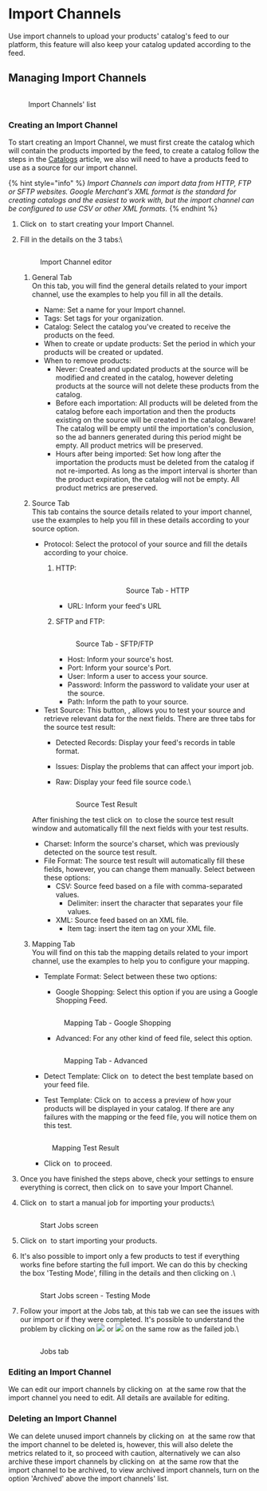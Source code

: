 # Import Channels

Use import channels to upload your products' catalog's feed to our platform, this feature will also keep your catalog updated according to the feed.

## Managing Import Channels

<figure><img src="../../.gitbook/assets/image (8) (6) (1).png" alt=""><figcaption><p>Import Channels' list</p></figcaption></figure>

### Creating an Import Channel

To start creating an Import Channel, we must first create the catalog which will contain the products imported by the feed, to create a catalog follow the steps in the [Catalogs](catalogs.md) article, we also will need to have a products feed to use as a source for our import channel.

{% hint style="info" %}
_Import Channels can import data from HTTP, FTP or SFTP websites. Google Merchant's XML format is the standard for creating catalogs and the easiest to work with, but the import channel can be configured to use CSV or other XML formats._
{% endhint %}

1. Click on <img src="../../.gitbook/assets/image (10) (6) (1).png" alt="" data-size="line"> to start creating your Import Channel.
2.  Fill in the details on the 3 tabs:\


    <figure><img src="../../.gitbook/assets/image (13) (6) (1).png" alt=""><figcaption><p>Import Channel editor</p></figcaption></figure>

    1. General Tab\
       On this tab, you will find the general details related to your import channel, use the examples to help you fill in all the details.
       * Name: Set a name for your Import channel.
       * Tags: Set tags for your organization.
       * Catalog: Select the catalog you've created to receive the products on the feed.
       * When to create or update products: Set the period in which your products will be created or updated.
       * When to remove products:&#x20;
         * Never: Created and updated products at the source will be modified and created in the catalog, however deleting products at the source will not delete these products from the catalog.
         * Before each importation: All products will be deleted from the catalog before each importation and then the products existing on the source will be created in the catalog. Beware! The catalog will be empty until the importation's conclusion, so the ad banners generated during this period might be empty. All product metrics will be preserved.
         * &#x20;Hours after being imported: Set how long after the importation the products must be deleted from the catalog if not re-imported. As long as the import interval is shorter than the product expiration, the catalog will not be empty. All product metrics are preserved.
    2.  Source Tab\
        This tab contains the source details related to your import channel, use the examples to help you fill in these details according to your source option.

        * Protocol: Select the protocol of your source and fill the details according to your choice.
          1.  HTTP:

              <div align="center" data-full-width="false">

              <figure><img src="../../.gitbook/assets/Captura de tela 2024-08-27 121710.png" alt=""><figcaption><p>Source Tab - HTTP</p></figcaption></figure>

              </div>

              * URL: Inform your feed's URL
          2.  SFTP and FTP:

              <figure><img src="../../.gitbook/assets/Captura de tela 2024-08-22 090041.png" alt=""><figcaption><p>Source Tab - SFTP/FTP</p></figcaption></figure>

              * Host: Inform your source's host.
              * Port: Inform your source's Port.
              * User: Inform a user to access your source.
              * Password: Inform the password to validate your user at the source.
              * Path: Inform the path to your source.
        * Test Source: This button, <img src="../../.gitbook/assets/image (356).png" alt="" data-size="line">, allows you to test your source and retrieve relevant data for the next fields. There are three tabs for the source test result:
          * Detected Records: Display your feed's records in table format.
          * Issues: Display the problems that can affect your import job.
          *   Raw: Display your feed file source code.\


              <figure><img src="../../.gitbook/assets/image (355).png" alt=""><figcaption><p>Source Test Result</p></figcaption></figure>

        After finishing the test click on <img src="../../.gitbook/assets/image (357).png" alt="" data-size="line"> to close the source test result window and automatically fill the next fields with your test results.

        * Charset: Inform the source's charset, which was previously detected on the source test result.
        * File Format: The source test result will automatically fill these fields, however, you can change them manually.  Select between these options:
          * CSV: Source feed based on a file with comma-separated values.
            * Delimiter: insert the character that separates your file values.
          * XML: Source feed based on an XML file.
            * Item tag: insert the item tag on your XML file.
    3.  Mapping Tab\
        You will find on this tab the mapping details related to your import channel, use the examples to help you to configure your mapping.

        *   Template Format: Select between these two options:

            * Google Shopping: Select this option if you are using a Google Shopping Feed.

            <figure><img src="../../.gitbook/assets/image (352).png" alt=""><figcaption><p>Mapping Tab - Google Shopping</p></figcaption></figure>

            * Advanced: For any other kind of feed file, select this option.

            <figure><img src="../../.gitbook/assets/image (354).png" alt=""><figcaption><p>Mapping Tab - Advanced</p></figcaption></figure>
        * Detect Template: Click on <img src="../../.gitbook/assets/image (359).png" alt="" data-size="line"> to detect the best template based on your feed file.
        * Test Template: Click on <img src="../../.gitbook/assets/image (362).png" alt="" data-size="line"> to access a preview of how your products will be displayed in your catalog. If there are any failures with the mapping or the feed file, you will notice them on this test.

        <figure><img src="../../.gitbook/assets/Captura de tela 2024-09-18 145710.png" alt=""><figcaption><p>Mapping Test Result</p></figcaption></figure>

        * Click on <img src="../../.gitbook/assets/image (364).png" alt="" data-size="line"> to proceed.
3. Once you have finished the steps above, check your settings to ensure everything is correct, then click on <img src="../../.gitbook/assets/image (15) (6) (1).png" alt="" data-size="line"> to save your Import Channel.
4.  Click on <img src="../../.gitbook/assets/image (2) (1) (2).png" alt="" data-size="original"> to start a manual job for importing your products:\


    <figure><img src="../../.gitbook/assets/image (2) (1) (2) (1).png" alt=""><figcaption><p>Start Jobs screen</p></figcaption></figure>
5. Click on <img src="../../.gitbook/assets/image (3) (6).png" alt="" data-size="line"> to start importing your products.
6.  It's also possible to import only a few products to test if everything works fine before starting the full import. We can do this by checking the box 'Testing Mode', filling in the details and then clicking on <img src="../../.gitbook/assets/image (4) (6) (1).png" alt="" data-size="line">.\


    <figure><img src="../../.gitbook/assets/image (114).png" alt=""><figcaption><p>Start Jobs screen - Testing Mode</p></figcaption></figure>
7.  Follow your import at the Jobs tab, at this tab we can see the issues with our import or if they were completed. It's possible to understand the problem by clicking on  ![](<../../.gitbook/assets/image (59).png>) or ![](<../../.gitbook/assets/image (60).png>) on the same row as the failed job.\


    <figure><img src="../../.gitbook/assets/image (57).png" alt=""><figcaption><p>Jobs tab</p></figcaption></figure>

### Editing an Import Channel

We can edit our import channels by clicking on <img src="../../.gitbook/assets/image (5) (6) (1).png" alt="" data-size="line"> at the same row that the import channel you need to edit. All details are available for editing.&#x20;

### Deleting an Import Channel

We can delete unused import channels by clicking on <img src="../../.gitbook/assets/image (7) (6) (1).png" alt="" data-size="line"> at the same row that the import channel to be deleted is, however, this will also delete the metrics related to it, so proceed with caution, alternatively we can also archive these import channels by clicking on <img src="../../.gitbook/assets/image (6) (6) (1).png" alt="" data-size="line"> at the same row that the import channel to be archived, to view archived import channels, turn on the option 'Archived' above the import channels' list.
